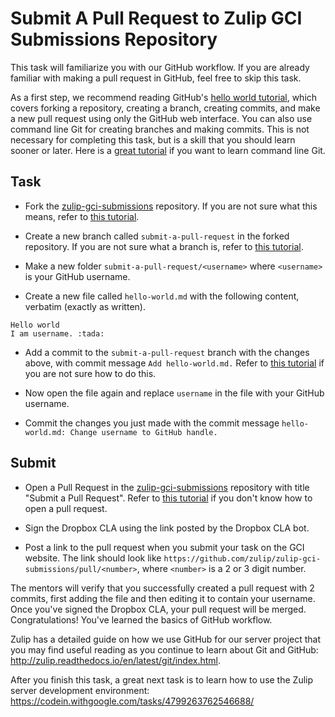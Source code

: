 # Submit A Pull Request to Zulip GCI Submissions Repository

This task will familiarize you with our GitHub workflow.  If you
are already familiar with making a pull request in GitHub, feel free
to skip this task.

As a first step, we recommend reading GitHub's
[hello world tutorial](https://guides.github.com/activities/hello-world/), which covers
forking a repository, creating a branch, creating commits, and make a new pull request
using only the GitHub web interface. You can also use command line Git for creating
branches and making commits. This is not necessary for completing this
task, but is a skill that you should learn sooner or later. Here is a
[great tutorial](https://try.github.io) if you want to learn command line Git.

## Task

* Fork the [zulip-gci-submissions](https://github.com/zulip/zulip-gci-submissions) repository.
If you are not sure what this means, refer to [this tutorial](
https://guides.github.com/activities/forking/#fork).

* Create a new branch called `submit-a-pull-request` in the forked repository.
If you are not sure what a branch is, refer to [this tutorial](
https://guides.github.com/activities/hello-world/#branch).

* Make a new folder `submit-a-pull-request/<username>` where `<username>` is your GitHub username.

* Create a new file called `hello-world.md` with the following
content, verbatim (exactly as written).

```
Hello world
I am username. :tada:
```

* Add a commit to the `submit-a-pull-request` branch with the changes above,
with commit message `Add hello-world.md.`
Refer to
[this tutorial](https://guides.github.com/activities/hello-world/#commit)
if you are not sure how to do this.

* Now open the file again and replace `username` in the file with your
  GitHub username.

* Commit the changes you just made with the commit message
`hello-world.md: Change username to GitHub handle.`

## Submit

* Open a Pull Request in the [zulip-gci-submissions](
  https://github.com/zulip/zulip-gci-submissions) repository with title
  "Submit a Pull Request". Refer to [this tutorial](
  https://guides.github.com/activities/hello-world/#pr)
  if you don't know how to open a pull request.

* Sign the Dropbox CLA using the link posted by the Dropbox CLA bot.

* Post a link to the pull request when you submit your task on the GCI
  website. The link should look like
  `https://github.com/zulip/zulip-gci-submissions/pull/<number>`, where
  `<number>` is a 2 or 3 digit number.

The mentors will verify that you successfully created a pull request
with 2 commits, first adding the file and then editing it to contain
your username.  Once you've signed the Dropbox CLA, your pull request
will be merged. Congratulations!  You've learned the basics of GitHub
workflow.

Zulip has a detailed guide on how we use GitHub for our server project
that you may find useful reading as you continue to learn about Git and
GitHub: http://zulip.readthedocs.io/en/latest/git/index.html.

After you finish this task, a great next task is to learn how to use
the Zulip server development environment:
https://codein.withgoogle.com/tasks/4799263762546688/
